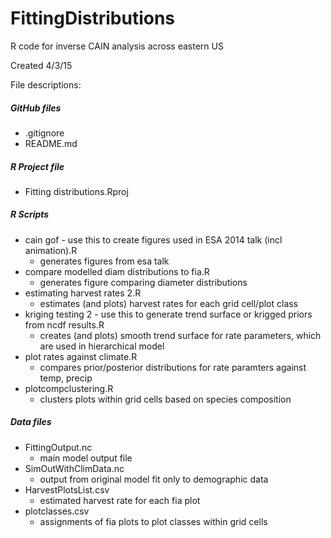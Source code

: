 # FittingDistributions
R code for inverse CAIN analysis across eastern US

Created 4/3/15

File descriptions:

##### GitHub files
* .gitignore
* README.md

##### R Project file
* Fitting distributions.Rproj 

##### R Scripts
* cain gof - use this to create figures used in ESA 2014 talk (incl animation).R 	
  * generates figures from esa talk
* compare modelled diam distributions to fia.R 	
  * generates figure comparing diameter distributions
* estimating harvest rates 2.R 
  * estimates (and plots) harvest rates for each grid cell/plot class
* kriging testing 2 - use this to generate trend surface or krigged priors from ncdf results.R 
  * creates (and plots) smooth trend surface for rate parameters, which are used in hierarchical model 
* plot rates against climate.R 
  * compares prior/posterior distributions for rate paramters against temp, precip
* plotcompclustering.R 
  * clusters plots within grid cells based on species composition

##### Data files
* FittingOutput.nc 
  * main model output file
* SimOutWithClimData.nc
  * output from original model fit only to demographic data
* HarvestPlotsList.csv 
  * estimated harvest rate for each fia plot
* plotclasses.csv 
  * assignments of fia plots to plot classes within grid cells

